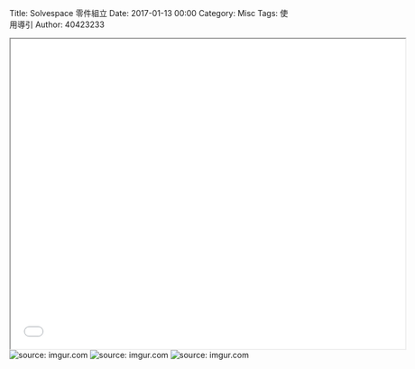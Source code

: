 Title: Solvespace 零件組立
Date: 2017-01-13 00:00
Category: Misc
Tags: 使用導引
Author: 40423233

<iframe src="file:///Y:/tmp/40423233/6/w13/w13.html" width="700" height="550"></iframe>
<img src="Y:\tmp\2016fallcadp_hw\w12\3.png" title="source: imgur.com" /></a>
<img src="Y:\tmp\2016fallcadp_hw\w12\4.png" title="source: imgur.com" /></a>
<img src="Y:\tmp\2016fallcadp_hw\w12\5.png" title="source: imgur.com" /></a>